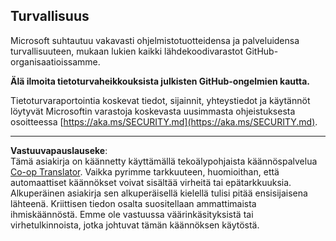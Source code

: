 <!--
CO_OP_TRANSLATOR_METADATA:
{
  "original_hash": "7229f7490ea61a04330b79651ac4d37e",
  "translation_date": "2025-09-18T09:04:30+00:00",
  "source_file": "SECURITY.md",
  "language_code": "fi"
}
-->
## Turvallisuus

Microsoft suhtautuu vakavasti ohjelmistotuotteidensa ja palveluidensa turvallisuuteen, mukaan lukien kaikki lähdekoodivarastot GitHub-organisaatioissamme.

**Älä ilmoita tietoturvaheikkouksista julkisten GitHub-ongelmien kautta.**

Tietoturvaraportointia koskevat tiedot, sijainnit, yhteystiedot ja käytännöt löytyvät Microsoftin varastoja koskevasta uusimmasta ohjeistuksesta osoitteessa [https://aka.ms/SECURITY.md](https://aka.ms/SECURITY.md).

---

**Vastuuvapauslauseke**:  
Tämä asiakirja on käännetty käyttämällä tekoälypohjaista käännöspalvelua [Co-op Translator](https://github.com/Azure/co-op-translator). Vaikka pyrimme tarkkuuteen, huomioithan, että automaattiset käännökset voivat sisältää virheitä tai epätarkkuuksia. Alkuperäinen asiakirja sen alkuperäisellä kielellä tulisi pitää ensisijaisena lähteenä. Kriittisen tiedon osalta suositellaan ammattimaista ihmiskäännöstä. Emme ole vastuussa väärinkäsityksistä tai virhetulkinnoista, jotka johtuvat tämän käännöksen käytöstä.